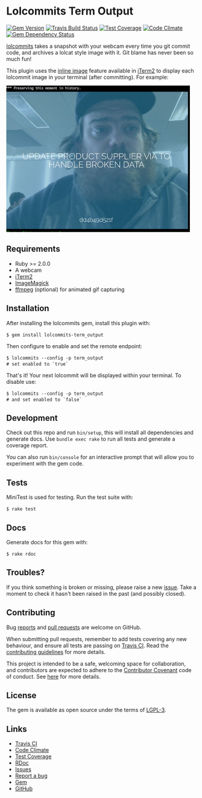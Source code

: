 # Lolcommits Term Output

[![Gem Version](https://img.shields.io/gem/v/lolcommits-term_output.svg?style=flat)](http://rubygems.org/gems/lolcommits-term_output)
[![Travis Build Status](https://travis-ci.org/lolcommits/lolcommits-term_output.svg?branch=master)](https://travis-ci.org/lolcommits/lolcommits-term_output)
[![Test Coverage](https://codeclimate.com/github/lolcommits/lolcommits-term_output/badges/coverage.svg)](https://codeclimate.com/github/lolcommits/lolcommits-term_output/coverage)
[![Code Climate](https://codeclimate.com/github/lolcommits/lolcommits-term_output/badges/gpa.svg)](https://codeclimate.com/github/lolcommits/lolcommits-term_output)
[![Gem Dependency Status](https://gemnasium.com/badges/github.com/lolcommits/lolcommits-term_output.svg)](https://gemnasium.com/github.com/lolcommits/lolcommits-term_output)

[lolcommits](https://lolcommits.github.io/) takes a snapshot with your webcam
every time you git commit code, and archives a lolcat style image with it. Git
blame has never been so much fun!

This plugin uses the [inline image](http://iterm2.com/documentation-images.html)
feature available in [iTerm2](http://iterm2.com/index.html) to display each
lolcommit image in your terminal (after committing). For example:

![](./assets/images/sample.png)

## Requirements

* Ruby >= 2.0.0
* A webcam
* [iTerm2](http://iterm2.com/index.html)
* [ImageMagick](http://www.imagemagick.org)
* [ffmpeg](https://www.ffmpeg.org) (optional) for animated gif capturing

## Installation

After installing the lolcommits gem, install this plugin with:

    $ gem install lolcommits-term_output

Then configure to enable and set the remote endpoint:

    $ lolcommits --config -p term_output
    # set enabled to `true`

That's it! Your next lolcommit will be displayed within your terminal. To
disable use:

    $ lolcommits --config -p term_output
    # and set enabled to `false`

## Development

Check out this repo and run `bin/setup`, this will install all dependencies and
generate docs. Use `bundle exec rake` to run all tests and generate a coverage
report.

You can also run `bin/console` for an interactive prompt that will allow you to
experiment with the gem code.

## Tests

MiniTest is used for testing. Run the test suite with:

    $ rake test

## Docs

Generate docs for this gem with:

    $ rake rdoc

## Troubles?

If you think something is broken or missing, please raise a new
[issue](https://github.com/lolcommits/lolcommits-term_output/issues). Take
a moment to check it hasn't been raised in the past (and possibly closed).

## Contributing

Bug [reports](https://github.com/lolcommits/lolcommits-term_output/issues) and [pull
requests](https://github.com/lolcommits/lolcommits-term_output/pulls) are welcome on
GitHub.

When submitting pull requests, remember to add tests covering any new behaviour,
and ensure all tests are passing on [Travis
CI](https://travis-ci.org/lolcommits/lolcommits-term_output). Read the
[contributing
guidelines](https://github.com/lolcommits/lolcommits-term_output/blob/master/CONTRIBUTING.md)
for more details.

This project is intended to be a safe, welcoming space for collaboration, and
contributors are expected to adhere to the [Contributor
Covenant](http://contributor-covenant.org) code of conduct. See
[here](https://github.com/lolcommits/lolcommits-term_output/blob/master/CODE_OF_CONDUCT.md)
for more details.

## License

The gem is available as open source under the terms of
[LGPL-3](https://opensource.org/licenses/LGPL-3.0).

## Links

* [Travis CI](https://travis-ci.org/lolcommits/lolcommits-term_output)
* [Code Climate](https://codeclimate.com/github/lolcommits/lolcommits-term_output)
* [Test Coverage](https://codeclimate.com/github/lolcommits/lolcommits-term_output/coverage)
* [RDoc](http://rdoc.info/projects/lolcommits/lolcommits-term_output)
* [Issues](http://github.com/lolcommits/lolcommits-term_output/issues)
* [Report a bug](http://github.com/lolcommits/lolcommits-term_output/issues/new)
* [Gem](http://rubygems.org/gems/lolcommits-term_output)
* [GitHub](https://github.com/lolcommits/lolcommits-term_output)
